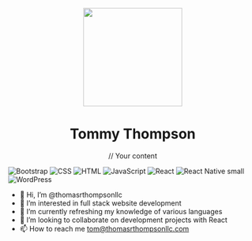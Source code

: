 

<p align="center">
<img width="200" src="https://user-images.githubusercontent.com/30050564/150536409-616dbf95-de17-46a2-8c59-42cec0e03ddb.png">
</p>


<h1 align="center">Tommy Thompson</h1>

<p align="center">
    // Your content




![Bootstrap](https://user-images.githubusercontent.com/30050564/150533510-943a9b51-c639-46f2-acfc-38c96e2b93ea.png)
![CSS](https://user-images.githubusercontent.com/30050564/150533513-c9cc771b-a27c-4c64-b468-9ac71ed831bc.png)
![HTML](https://user-images.githubusercontent.com/30050564/150533514-4eebd6ee-2990-498c-a85b-13786ccbc4e6.png)
![JavaScript](https://user-images.githubusercontent.com/30050564/150533515-84e7fe98-3e12-4f6d-bc39-3d26aa73a7ca.png)
![React](https://user-images.githubusercontent.com/30050564/150533517-39cefdeb-f091-49c7-931d-f81238dfb012.png)
![React Native small](https://user-images.githubusercontent.com/30050564/150537202-ea4a18da-53ba-4b0a-9351-a90bac2d1891.png)
![WordPress](https://user-images.githubusercontent.com/30050564/150533518-9888a1c2-ddf0-494e-a41a-40f4514a7d92.png)

</p>

- 👋 Hi, I’m @thomasrthompsonllc
- 👀 I’m interested in full stack website development 
- 🌱 I’m currently refreshing my knowledge of various languages
- 💞️ I’m looking to collaborate on development projects with React
- 📫 How to reach me tom@thomasrthompsonllc.com

<!---
thomasrthompsonllc/thomasrthompsonllc is a ✨ special ✨ repository because its `README.md` (this file) appears on your GitHub profile.
You can click the Preview link to take a look at your changes.
->
![This is an image](/thomasrthompsonllc/language-images/React.png)
![JavaScript](https://user-images.githubusercontent.com/30050564/150526868-3f12dd28-1a76-4544-a2c0-37a647a7a907.png)
![GitHub Logo](/thomasrthompsonllc/thomasrthompsonllc/language-images-/React.png)
